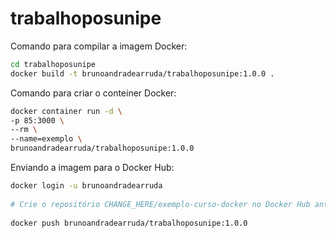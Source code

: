 # trabalhoposunipe
 
Comando para compilar a imagem Docker:
 
```bash
cd trabalhoposunipe
docker build -t brunoandradearruda/trabalhoposunipe:1.0.0 .
```
 
Comando para criar o conteiner Docker:
 
```bash
docker container run -d \
-p 85:3000 \
--rm \
--name=exemplo \
brunoandradearruda/trabalhoposunipe:1.0.0
```

Enviando a imagem para o Docker Hub:
 
```bash
docker login -u brunoandradearruda
 
# Crie o repositório CHANGE_HERE/exemplo-curso-docker no Docker Hub antes de enviar a imagem
 
docker push brunoandradearruda/trabalhoposunipe:1.0.0
```
